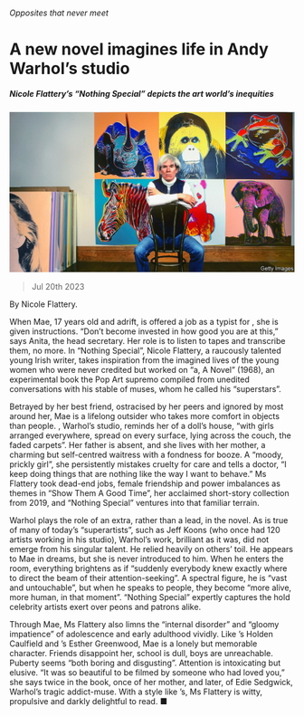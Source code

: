 ###### Opposites that never meet

# A new novel imagines life in Andy Warhol’s studio 

##### Nicole Flattery’s “Nothing Special” depicts the art world’s inequities 

![image](images/20230722_CUP002.jpg) 

> Jul 20th 2023 

 By Nicole Flattery. 

When Mae, 17 years old and adrift, is offered a job as a typist for , she is given instructions. “Don’t become invested in how good you are at this,” says Anita, the head secretary. Her role is to listen to tapes and transcribe them, no more. In “Nothing Special”, Nicole Flattery, a raucously talented young Irish writer, takes inspiration from the imagined lives of the young women who were never credited but worked on “a, A Novel” (1968), an experimental book the Pop Art supremo compiled from unedited conversations with his stable of muses, whom he called his “superstars”.

Betrayed by her best friend, ostracised by her peers and ignored by most around her, Mae is a lifelong outsider who takes more comfort in objects than people. , Warhol’s studio, reminds her of a doll’s house, “with girls arranged everywhere, spread on every surface, lying across the couch, the faded carpets”. Her father is absent, and she lives with her mother, a charming but self-centred waitress with a fondness for booze. A “moody, prickly girl”, she persistently mistakes cruelty for care and tells a doctor, “I keep doing things that are nothing like the way I want to behave.” Ms Flattery took dead-end jobs, female friendship and power imbalances as themes in “Show Them A Good Time”, her acclaimed short-story collection from 2019, and “Nothing Special” ventures into that familiar terrain.

Warhol plays the role of an extra, rather than a lead, in the novel. As is true of many of today’s “superartists”, such as Jeff Koons (who once had 120 artists working in his studio), Warhol’s work, brilliant as it was, did not emerge from his singular talent. He relied heavily on others’ toil. He appears to Mae in dreams, but she is never introduced to him. When he enters the room, everything brightens as if “suddenly everybody knew exactly where to direct the beam of their attention-seeking”. A spectral figure, he is “vast and untouchable”, but when he speaks to people, they become “more alive, more human, in that moment”. “Nothing Special” expertly captures the hold celebrity artists exert over peons and patrons alike. 

Through Mae, Ms Flattery also limns the “internal disorder” and “gloomy impatience” of adolescence and early adulthood vividly. Like ’s Holden Caulfield and ’s Esther Greenwood, Mae is a lonely but memorable character. Friends disappoint her, school is dull, boys are unreachable. Puberty seems “both boring and disgusting”. Attention is intoxicating but elusive. “It was so beautiful to be filmed by someone who had loved you,” she says twice in the book, once of her mother, and later, of Edie Sedgwick, Warhol’s tragic addict-muse. With a style like ’s, Ms Flattery is witty, propulsive and darkly delightful to read. ■


